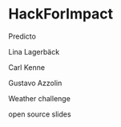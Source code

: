 # HackForImpact

Predicto

Lina Lagerbäck

Carl Kenne

Gustavo Azzolin


Weather challenge

open source slides
